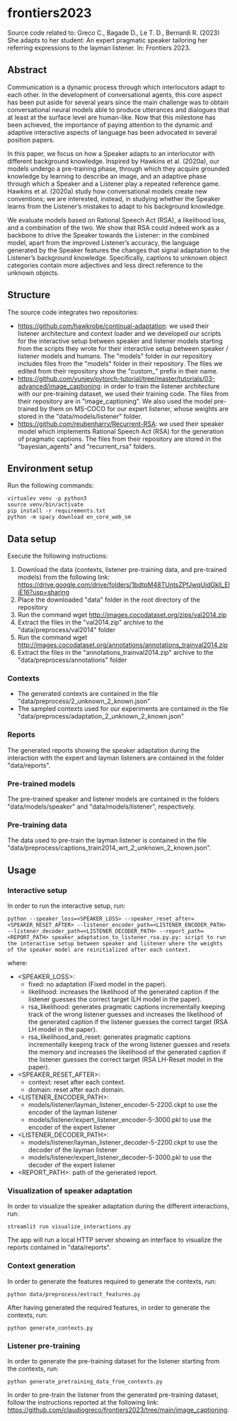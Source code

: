 # frontiers2023
Source code related to: Greco C., Bagade D., Le T. D., Bernardi R. (2023) She adapts to her student: An expert pragmatic speaker tailoring her referring expressions to the layman listener. In: Frontiers 2023.

## Abstract
Communication is a dynamic process through which interlocutors adapt to each other. In the development of conversational agents, this core aspect has been put aside for several years since the main challenge was to obtain conversational neural models able to produce utterances and dialogues that at least at the surface level are human-like. Now that this milestone has been achieved, the importance of paying attention to the dynamic and adaptive interactive aspects of language has been advocated in several position papers.

In this paper, we focus on how a Speaker adapts to an interlocutor with different background knowledge. Inspired by Hawkins et al. (2020a), our models undergo a pre-training phase, through which they acquire grounded knowledge by learning to describe an image, and an adaptive phase through which a Speaker and a Listener play a repeated reference game. Hawkins et al. (2020a) study how conversational models create new conventions; we are interested, instead, in studying whether the Speaker learns from the Listener’s mistakes to adapt to his background knowledge.

We evaluate models based on Rational Speech Act (RSA), a likelihood loss, and a combination of the two. We show that RSA could indeed work as a backbone to drive the Speaker towards the Listener: in the combined model, apart from the improved Listener’s accuracy, the language generated by the Speaker features the changes that signal adaptation to the Listener’s background knowledge. Specifically, captions to unknown object categories contain more adjectives and less direct reference to the unknown objects.

## Structure
The source code integrates two repositories:
* https://github.com/hawkrobe/continual-adaptation: we used their listener architecture and context loader and we developed our scripts for the interactive setup between speaker and listener models starting from the scripts they wrote for their interactive setup between speaker / listener models and humans. The "models" folder in our repository includes files from the "models" folder in their repository. The files we edited from their repository show the "custom_" prefix in their name.
* https://github.com/yunjey/pytorch-tutorial/tree/master/tutorials/03-advanced/image_captioning: in order to train the listener architecture with our pre-training dataset, we used their training code. The files from their repository are in "image_captioning". We also used the model pre-trained by them on MS-COCO for our expert listener, whose weights are stored in the "data/models/listener" folder.
* https://github.com/reubenharry/Recurrent-RSA: we used their speaker model which implements Rational Speech Act (RSA) for the generation of pragmatic captions. The files from their repository are stored in the "bayesian_agents" and "recurrent_rsa" folders.

## Environment setup
Run the following commands:
```
virtualev venv -p python3
source venv/bin/activate
pip install -r requirements.txt
python -m spacy download en_core_web_sm
```

## Data setup
Execute the following instructions:

1. Download the data (contexts, listener pre-training data, and pre-trained models) from the following link:
https://drive.google.com/drive/folders/1bdtpM48TUntsZPfJwqUidGkll_EliE16?usp=sharing
2. Place the downloaded "data" folder in the root directory of the repository
3. Run the command wget http://images.cocodataset.org/zips/val2014.zip
4. Extract the files in the "val2014.zip" archive to the "data/preprocess/val2014" folder
5. Run the command wget http://images.cocodataset.org/annotations/annotations_trainval2014.zip
6. Extract the files in the "annotations_trainval2014.zip" archive to the "data/preprocess/annotations" folder

### Contexts
- The generated contexts are contained in the file "data/preprocess/2_unknown_2_known.json"
- The sampled contexts used for our experiments are contained in the file "data/preprocess/adaptation_2_unknown_2_known.json"

### Reports
The generated reports showing the speaker adaptation during the interaction with the expert and layman listeners are contained in the folder "data/reports".

### Pre-trained models
The pre-trained speaker and listener models are contained in the folders "data/models/speaker" and "data/models/listener", respectively.

### Pre-training data
The data used to pre-train the layman listener is contained in the file "data/preprocess/captions_train2014_wrt_2_unknown_2_known.json".

## Usage
### Interactive setup
In order to run the interactive setup, run:
```
python --speaker_loss=<SPEAKER_LOSS> --speaker_reset_after=<SPEAKER_RESET_AFTER> --listener_encoder_path=<LISTENER_ENCODER_PATH> --listener_decoder_path=<LISTENER_DECODER_PATH> --report_path=<REPORT_PATH> speaker_adaptation_to_listener_rsa.py.py: script to run the interactive setup between speaker and listener where the weights of the speaker model are reinitialized after each context.
```
where:
- <SPEAKER_LOSS>:
  - fixed: no adaptation (Fixed model in the paper).
  - likelihood: increases the likelihood of the generated caption if the listener guesses the correct target (LH model in the paper).
  - rsa_likelihood: generates pragmatic captions incrementally keeping track of the wrong listener guesses and increases the likelihood of the generated caption if the listener guesses the correct target  (RSA LH model in the paper).
  - rsa_likelihood_and_reset: generates pragmatic captions incrementally keeping track of the wrong listener guesses and resets the memory and increases the likelihood of the generated caption if the listener guesses the correct target (RSA LH-Reset model in the paper).
- <SPEAKER_RESET_AFTER>:
  - context: reset after each context.
  - domain: reset after each domain.
- <LISTENER_ENCODER_PATH>:
  - models/listener/layman_listener_encoder-5-2200.ckpt to use the encoder of the layman listener
  - models/listener/expert_listener_encoder-5-3000.pkl to use the encoder of the expert listener
- <LISTENER_DECODER_PATH>:
  - models/listener/layman_listener_decoder-5-2200.ckpt to use the decoder of the layman listener
  - models/listener/expert_listener_decoder-5-3000.pkl to use the decoder of the expert listener
- <REPORT_PATH>: path of the generated report.

### Visualization of speaker adaptation
In order to visualize the speaker adaptation during the different interactions, run:
```
streamlit run visualize_interactions.py
```
The app will run a local HTTP server showing an interface to visualize the reports contained in "data/reports".

### Context generation
In order to generate the features required to generate the contexts, run:
```
python data/preprocess/extract_features.py
```

After having generated the required features, in order to generate the contexts, run:
```
python generate_contexts.py
```

### Listener pre-training
In order to generate the pre-training dataset for the listener starting from the contexts, run:
```
python generate_pretraining_data_from_contexts.py
```

In order to pre-train the listener from the generated pre-training dataset, follow the instructions reported at the following link:
https://github.com/claudiogreco/frontiers2023/tree/main/image_captioning.
